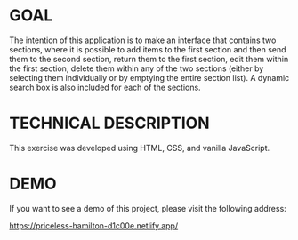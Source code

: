 # GOAL

The intention of this application is to make an interface that contains two sections, where it is possible to add items to the first section and then send them to the second section, return them to the first section, edit them within the first section, delete them within any of the two sections (either by selecting them individually or by emptying the entire section list). A dynamic search box is also included for each of the sections.

# TECHNICAL DESCRIPTION

This exercise was developed using HTML, CSS, and vanilla JavaScript.

# DEMO

If you want to see a demo of this project, please visit the following address:

https://priceless-hamilton-d1c00e.netlify.app/
